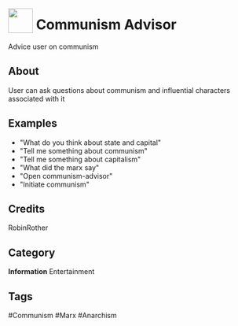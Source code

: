 # <img src="https://raw.githack.com/FortAwesome/Font-Awesome/master/svgs/solid/money-bill-wave.svg" card_color="#FEE255" width="50" height="50" style="vertical-align:bottom"/> Communism Advisor
Advice user on communism

## About
User can ask questions about communism and influential characters associated with it

## Examples
* "What do you think about state and capital"
* "Tell me something about communism"
* "Tell me something about capitalism"
* "What did the marx say"
* "Open communism-advisor"
* "Initiate communism"

## Credits
RobinRother

## Category
**Information**
Entertainment

## Tags
#Communism
#Marx
#Anarchism

